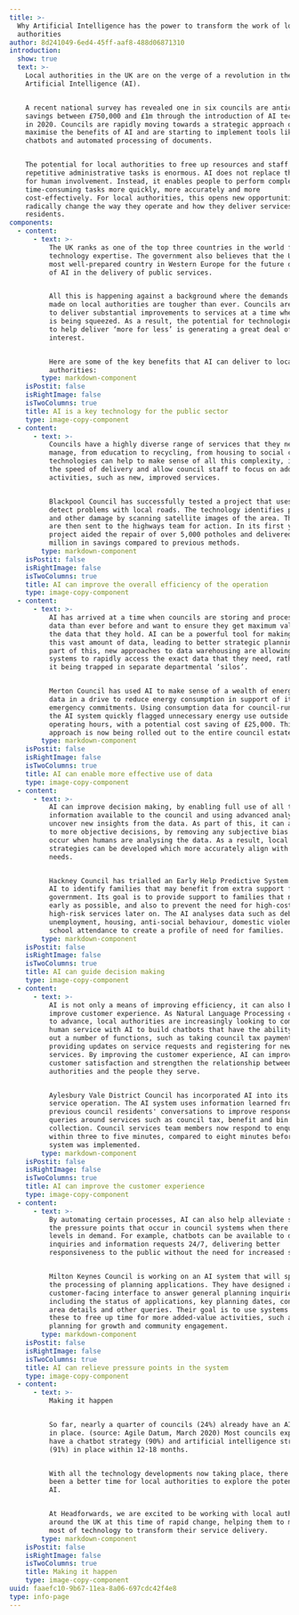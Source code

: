 ```yaml
---
title: >-
  Why Artificial Intelligence has the power to transform the work of local
  authorities
author: 8d241049-6ed4-45ff-aaf8-488d06871310
introduction:
  show: true
  text: >-
    Local authorities in the UK are on the verge of a revolution in their use of
    Artificial Intelligence (AI).


    A recent national survey has revealed one in six councils are anticipating
    savings between £750,000 and £1m through the introduction of AI technology
    in 2020. Councils are rapidly moving towards a strategic approach on how to
    maximise the benefits of AI and are starting to implement tools like
    chatbots and automated processing of documents.


    The potential for local authorities to free up resources and staff time from
    repetitive administrative tasks is enormous. AI does not replace the need
    for human involvement. Instead, it enables people to perform complex or
    time-consuming tasks more quickly, more accurately and more
    cost-effectively. For local authorities, this opens new opportunities to
    radically change the way they operate and how they deliver services to
    residents.
components:
  - content:
      - text: >-
          The UK ranks as one of the top three countries in the world for AI
          technology expertise. The government also believes that the UK is the
          most well-prepared country in Western Europe for the future deployment
          of AI in the delivery of public services.


          All this is happening against a background where the demands being
          made on local authorities are tougher than ever. Councils are expected
          to deliver substantial improvements to services at a time when funding
          is being squeezed. As a result, the potential for technologies like AI
          to help deliver ‘more for less’ is generating a great deal of
          interest.


          Here are some of the key benefits that AI can deliver to local
          authorities:
        type: markdown-component
    isPostit: false
    isRightImage: false
    isTwoColumns: true
    title: AI is a key technology for the public sector
    type: image-copy-component
  - content:
      - text: >-
          Councils have a highly diverse range of services that they need to
          manage, from education to recycling, from housing to social care. AI
          technologies can help to make sense of all this complexity, improve
          the speed of delivery and allow council staff to focus on added-value
          activities, such as new, improved services.


          Blackpool Council has successfully tested a project that uses AI to
          detect problems with local roads. The technology identifies potholes
          and other damage by scanning satellite images of the area. The results
          are then sent to the highways team for action. In its first year, the
          project aided the repair of over 5,000 potholes and delivered £1
          million in savings compared to previous methods.
        type: markdown-component
    isPostit: false
    isRightImage: false
    isTwoColumns: true
    title: AI can improve the overall efficiency of the operation
    type: image-copy-component
  - content:
      - text: >-
          AI has arrived at a time when councils are storing and processing more
          data than ever before and want to ensure they get maximum value from
          the data that they hold. AI can be a powerful tool for making sense of
          this vast amount of data, leading to better strategic planning. As
          part of this, new approaches to data warehousing are allowing AI
          systems to rapidly access the exact data that they need, rather than
          it being trapped in separate departmental ‘silos’.


          Merton Council has used AI to make sense of a wealth of energy usage
          data in a drive to reduce energy consumption in support of its climate
          emergency commitments. Using consumption data for council-run schools,
          the AI system quickly flagged unnecessary energy use outside normal
          operating hours, with a potential cost saving of £25,000. This
          approach is now being rolled out to the entire council estate.
        type: markdown-component
    isPostit: false
    isRightImage: false
    isTwoColumns: true
    title: AI can enable more effective use of data
    type: image-copy-component
  - content:
      - text: >-
          AI can improve decision making, by enabling full use of all the
          information available to the council and using advanced analytics to
          uncover new insights from the data. As part of this, it can also lead
          to more objective decisions, by removing any subjective bias that may
          occur when humans are analysing the data. As a result, local
          strategies can be developed which more accurately align with local
          needs.


          Hackney Council has trialled an Early Help Predictive System that uses
          AI to identify families that may benefit from extra support from the
          government. Its goal is to provide support to families that need it as
          early as possible, and also to prevent the need for high-cost and
          high-risk services later on. The AI analyses data such as debt,
          unemployment, housing, anti-social behaviour, domestic violence, and
          school attendance to create a profile of need for families.
        type: markdown-component
    isPostit: false
    isRightImage: false
    isTwoColumns: true
    title: AI can guide decision making
    type: image-copy-component
  - content:
      - text: >-
          AI is not only a means of improving efficiency, it can also be used to
          improve customer experience. As Natural Language Processing continues
          to advance, local authorities are increasingly looking to combine
          human service with AI to build chatbots that have the ability to carry
          out a number of functions, such as taking council tax payments,
          providing updates on service requests and registering for new
          services. By improving the customer experience, AI can improve
          customer satisfaction and strengthen the relationship between local
          authorities and the people they serve.


          Aylesbury Vale District Council has incorporated AI into its customer
          service operation. The AI system uses information learned from
          previous council residents' conversations to improve response time to
          queries around services such as council tax, benefit and bin
          collection. Council services team members now respond to enquiries
          within three to five minutes, compared to eight minutes before the
          system was implemented.
        type: markdown-component
    isPostit: false
    isRightImage: false
    isTwoColumns: true
    title: AI can improve the customer experience
    type: image-copy-component
  - content:
      - text: >-
          By automating certain processes, AI can also help alleviate some of
          the pressure points that occur in council systems when there are peak
          levels in demand. For example, chatbots can be available to deal with
          inquiries and information requests 24/7, delivering better
          responsiveness to the public without the need for increased staffing.


          Milton Keynes Council is working on an AI system that will speed up
          the processing of planning applications. They have designed an AI
          customer-facing interface to answer general planning inquiries,
          including the status of applications, key planning dates, conservation
          area details and other queries. Their goal is to use systems like
          these to free up time for more added-value activities, such as
          planning for growth and community engagement.
        type: markdown-component
    isPostit: false
    isRightImage: false
    isTwoColumns: true
    title: AI can relieve pressure points in the system
    type: image-copy-component
  - content:
      - text: >-
          Making it happen


          So far, nearly a quarter of councils (24%) already have an AI strategy
          in place. (source: Agile Datum, March 2020) Most councils expect to
          have a chatbot strategy (90%) and artificial intelligence strategy
          (91%) in place within 12-18 months.


          With all the technology developments now taking place, there has never
          been a better time for local authorities to explore the potential of
          AI.


          At Headforwards, we are excited to be working with local authorities
          around the UK at this time of rapid change, helping them to make the
          most of technology to transform their service delivery.
        type: markdown-component
    isPostit: false
    isRightImage: false
    isTwoColumns: true
    title: Making it happen
    type: image-copy-component
uuid: faaefc10-9b67-11ea-8a06-697cdc42f4e8
type: info-page
---
```


